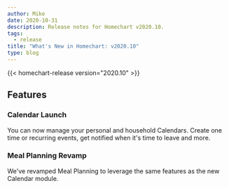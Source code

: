 ```yaml
---
author: Mike
date: 2020-10-31
description: Release notes for Homechart v2020.10.
tags:
  - release
title: "What's New in Homechart: v2020.10"
type: blog
---
```


{{< homechart-release version="2020.10" >}}

## Features

### Calendar Launch
You can now manage your personal and household Calendars.  Create one time or recurring events, get notified when it's time to leave and more.

### Meal Planning Revamp
We've revamped Meal Planning to leverage the same features as the new Calendar module.
